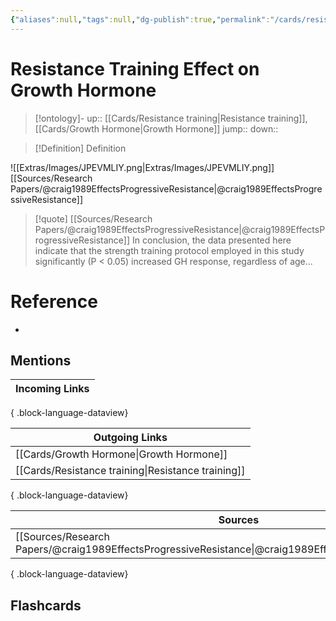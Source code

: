 ```yaml
---
{"aliases":null,"tags":null,"dg-publish":true,"permalink":"/cards/resistance-training-effect-on-growth-hormone/","dgPassFrontmatter":true}
---
```


# Resistance Training Effect on Growth Hormone

> [!ontology]-
> up:: [[Cards/Resistance training\|Resistance training]], [[Cards/Growth Hormone\|Growth Hormone]]
> jump:: 
> down:: 

> [!Definition] Definition

![[Extras/Images/JPEVMLIY.png\|Extras/Images/JPEVMLIY.png]]
[[Sources/Research Papers/@craig1989EffectsProgressiveResistance\|@craig1989EffectsProgressiveResistance]]

> [!quote] [[Sources/Research Papers/@craig1989EffectsProgressiveResistance\|@craig1989EffectsProgressiveResistance]]
> In conclusion, the data presented here indicate that the strength training protocol employed in this study significantly (P < 0.05) increased GH response, regardless of age...

# Reference

- 

## Mentions

| Incoming Links |
| -------------- |

{ .block-language-dataview}

| Outgoing Links                                        |
| ----------------------------------------------------- |
| [[Cards/Growth Hormone\|Growth Hormone]]           |
| [[Cards/Resistance training\|Resistance training]] |

{ .block-language-dataview}

| Sources                                                                                                       |
| ------------------------------------------------------------------------------------------------------------- |
| [[Sources/Research Papers/@craig1989EffectsProgressiveResistance\|@craig1989EffectsProgressiveResistance]] |

{ .block-language-dataview}

## Flashcards